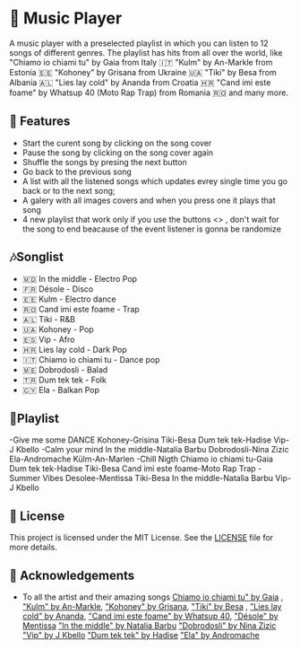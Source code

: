 # 🎼 Music Player

A music player with a preselected playlist in which you can listen to 12 songs of different genres. The playlist has hits from all over the world, like 
"Chiamo io chiami tu" by Gaia from Italy 🇮🇹 "Kulm" by An-Markle from Estonia 🇪🇪
"Kohoney" by Grisana from Ukraine  🇺🇦
"Tiki" by Besa from Albania 🇦🇱
"Lies lay cold" by Ananda from Croatia 🇭🇷
"Cand imi este foame" by Whatsup 40 (Moto Rap Trap) from Romania 🇷🇴 and many more.

## 🎸 Features

- Start the curent song by clicking on the song cover
- Pause the song by clicking on the song cover again
- Shuffle the songs by presing the next button
- Go back to the previous song
- A list with all the listened songs which updates evrey single time you go back or to the next song;
- A galery with all images covers and when you press one it plays that song
- 4 new playlist that work only if you use the buttons <> , don't wait for the song to end beacause of the event listener is gonna be randomize
  
## 🎶Songlist

- 🇲🇩 In the middle - Electro Pop
- 🇫🇷 Désole - Disco
- 🇪🇪 Kulm - Electro dance
- 🇷🇴 Cand imi este foame - Trap
- 🇦🇱 Tiki - R&B
- 🇺🇦 Kohoney - Pop
- 🇪🇸 Vip - Afro
- 🇭🇷 Lies lay cold - Dark Pop
- 🇮🇹 Chiamo io chiami tu - Dance pop
- 🇲🇪 Dobrodosli - Balad
- 🇹🇷 Dum tek tek - Folk
- 🇨🇾 Ela - Balkan Pop

## 🛝Playlist

-Give me some DANCE
  Kohoney-Grisina
  Tiki-Besa
  Dum tek tek-Hadise
  Vip-J Kbello
-Calm your mind
  In the middle-Natalia Barbu
  Dobrodosli-Nina Zizic
  Ela-Andromache
  Külm-An-Marlen
-Chill Nigth
  Chiamo io chiami tu-Gaia
  Dum tek tek-Hadise
  Tiki-Besa
  Cand imi este foame-Moto Rap Trap
-Summer Vibes
  Desolee-Mentissa
  Tiki-Besa
  In the middle-Natalia Barbu
  Vip-J Kbello

## 📄 License

This project is licensed under the MIT License. See the [LICENSE](LICENSE) file for more details.

## 👏 Acknowledgements

- To all the artist and their amazing songs [Chiamo io chiami tu" by Gaia](https://www.youtube.com/watch?v=epW5OfKpQOo) , ["Kulm" by An-Markle](https://www.youtube.com/watch?v=t6T00K2Ax_M), ["Kohoney" by Grisana](https://www.youtube.com/watch?v=84ndonzVnsA), ["Tiki" by Besa](https://www.youtube.com/watch?v=_Tx1hrf-81c) , ["Lies lay cold" by Ananda](https://www.youtube.com/watch?v=2uGdkVChJhQ), ["Cand imi este foame" by Whatsup 40](https://www.youtube.com/watch?v=U8WAPtP__qQ),  ["Désole" by  Mentissa](https://www.youtube.com/watch?)  ["In the middle" by Natalia Barbu](https://www.youtube.com/watch?v=U8WAPtP__qQ)  ["Dobrodosli" by Nina Zizic](https://www.youtube.com/watch?v=U8WAPtP__qQ) ["Vip" by J Kbello](https://www.youtube.com/watch?v=U8WAPtP__qQ) ["Dum tek tek" by Hadise](https://www.youtube.com/watch?v=U8WAPtP__qQ)  ["Ela" by Andromache](https://www.youtube.com/watch?v=U8WAPtP__qQ)
